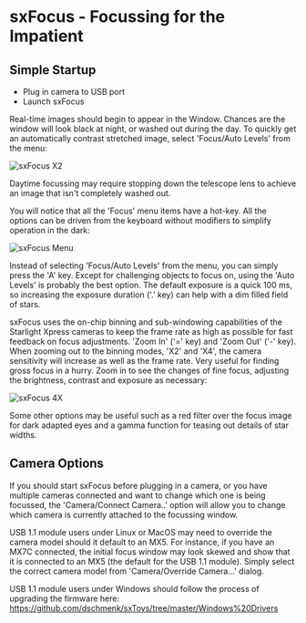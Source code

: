# sxFocus - Focussing for the Impatient

## Simple Startup

- Plug in camera to USB port
- Launch sxFocus

Real-time images should begin to appear in the Window. Chances are the window will look black at night, or washed out during the day. To quickly get an automatically contrast stretched image, select 'Focus/Auto Levels' from the menu:

![sxFocus X2](https://github.com/dschmenk/sxToys/blob/master/images/sxfocus-x2.png)

Daytime focussing may require stopping down the telescope lens to achieve an image that isn't completely washed out.

You will notice that all the 'Focus' menu items have a hot-key. All the options can be driven from the keyboard without modifiers to simplify operation in the dark:

![sxFocus Menu](https://github.com/dschmenk/sxToys/blob/master/images/sxfocus-menu.png)

Instead of selecting 'Focus/Auto Levels' from the menu, you can simply press the 'A' key. Except for challenging objects to focus on, using the 'Auto Levels' is probably the best option. The default exposure is a quick 100 ms, so increasing the exposure duration ('.' key) can help with a dim filled field of stars.

sxFocus uses the on-chip binning and sub-windowing capabilities of the Starlight Xpress cameras to keep the frame rate as high as possible for fast feedback on focus adjustments. 'Zoom In' ('=' key) and 'Zoom Out' ('-' key). When zooming out to the binning modes, 'X2' and 'X4', the camera sensitivity will increase as well as the frame rate. Very useful for finding gross focus in a hurry. Zoom in to see the changes of fine focus, adjusting the brightness, contrast and exposure as necessary:

![sxFocus 4X](https://github.com/dschmenk/sxToys/blob/master/images/sxfocus-4x.png)

Some other options may be useful such as a red filter over the focus image for dark adapted eyes and a gamma function for teasing out details of star widths.

## Camera Options

If you should start sxFocus before plugging in a camera, or you have multiple cameras connected and want to change which one is being focussed, the 'Camera/Connect Camera..' option will allow you to change which camera is currently attached to the focussing window.

USB 1.1 module users under Linux or MacOS may need to override the camera model should it default to an MX5. For instance, if you have an MX7C connected, the initial focus window may look skewed and show that it is connected to an MX5 (the default for the USB 1.1 module). Simply select the correct camera model from 'Camera/Override Camera...' dialog.

USB 1.1 module users under Windows should follow the process of upgrading the firmware here: https://github.com/dschmenk/sxToys/tree/master/Windows%20Drivers
